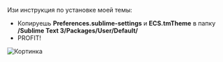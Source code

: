 Изи инструкция по установке моей темы:

 - Копируешь **Preferences.sublime-settings** и **ECS.tmTheme** в папку **/Sublime Text 3/Packages/User/Default/**
 - PROFIT!

![Кортинка](http://i74.fastpic.ru/big/2015/1207/2d/ed7a15e51be847999d483d47a728332d.png)
